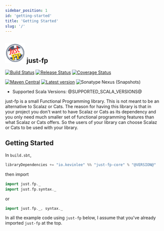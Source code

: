 ```yaml
---
sidebar_position: 1
id: 'getting-started'
title: 'Getting Started'
slug: '/'
---
```


## ![](/img/just-fp-logo-64x64.png) just-fp

[![Build Status](https://github.com/Kevin-Lee/just-fp/workflows/Build-All/badge.svg)](https://github.com/Kevin-Lee/just-fp/actions?workflow=Build-All)
[![Release Status](https://github.com/Kevin-Lee/just-fp/workflows/Release/badge.svg)](https://github.com/Kevin-Lee/just-fp/actions?workflow=Release)
[![Coverage Status](https://coveralls.io/repos/github/Kevin-Lee/just-fp/badge.svg?branch=main)](https://coveralls.io/github/Kevin-Lee/just-fp?branch=main)

[![Maven Central](https://maven-badges.herokuapp.com/maven-central/io.kevinlee/just-fp-core_2.13/badge.svg)](https://search.maven.org/artifact/io.kevinlee/just-fp-core_2.13)
[![Latest version](https://index.scala-lang.org/kevin-lee/just-fp/just-fp-core/latest.svg)](https://index.scala-lang.org/kevin-lee/just-fp/just-fp-core)
![Sonatype Nexus (Snapshots)](https://img.shields.io/nexus/s/io.kevinlee/just-fp-core_2.13?color=lightblue&label=Current%20Snapshot&server=https%3A%2F%2Foss.sonatype.org)


* Supported Scala Versions: @SUPPORTED_SCALA_VERSIONS@

just-fp is a small Functional Programming library. This is not meant to be an alternative to Scalaz or Cats. The reason for having this library is that in your project you don't want to have Scalaz or Cats as its dependency and you only need much smaller set of functional programming features than what Scalaz or Cats offers. So the users of your library can choose Scalaz or Cats to be used with your library.

## Getting Started

In `build.sbt`,

```scala
libraryDependencies += "io.kevinlee" %% "just-fp-core" % "@VERSION@"
```
then import

```scala
import just.fp._
import just.fp.syntax._
```
or 
```scala
import just.fp._, syntax._
```
In all the example code using `just-fp` below, I assume that you've already imported `just-fp` at the top.

